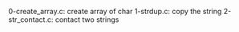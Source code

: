0-create_array.c: create array of char
1-strdup.c: copy the string
2-str_contact.c: contact two strings
